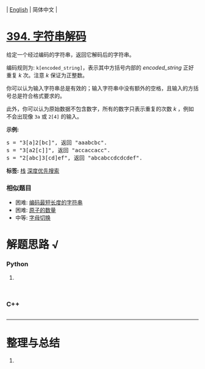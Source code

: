 | [English](README_EN.md) | 简体中文 |

# [394. 字符串解码](https://leetcode-cn.com/problems/decode-string)
<p>给定一个经过编码的字符串，返回它解码后的字符串。</p>

<p>编码规则为: <code>k[encoded_string]</code>，表示其中方括号内部的 <em>encoded_string</em> 正好重复 <em>k</em> 次。注意 <em>k</em> 保证为正整数。</p>

<p>你可以认为输入字符串总是有效的；输入字符串中没有额外的空格，且输入的方括号总是符合格式要求的。</p>

<p>此外，你可以认为原始数据不包含数字，所有的数字只表示重复的次数 <em>k</em> ，例如不会出现像&nbsp;<code>3a</code>&nbsp;或&nbsp;<code>2[4]</code>&nbsp;的输入。</p>

<p><strong>示例:</strong></p>

<pre>
s = &quot;3[a]2[bc]&quot;, 返回 &quot;aaabcbc&quot;.
s = &quot;3[a2[c]]&quot;, 返回 &quot;accaccacc&quot;.
s = &quot;2[abc]3[cd]ef&quot;, 返回 &quot;abcabccdcdcdef&quot;.
</pre>

**标签:**  [栈](https://leetcode-cn.com/tag/stack) [深度优先搜索](https://leetcode-cn.com/tag/depth-first-search) 
 ### 相似题目
- 困难:	[编码最短长度的字符串](https://leetcode-cn.com/problems/encode-string-with-shortest-length) 
- 困难:	[原子的数量](https://leetcode-cn.com/problems/number-of-atoms) 
- 中等:	[字母切换](https://leetcode-cn.com/problems/brace-expansion) 

# 解题思路 √

### Python

1. 

```python

```


```python

```

### C++

```cpp

```

---



# 整理与总结

1. 